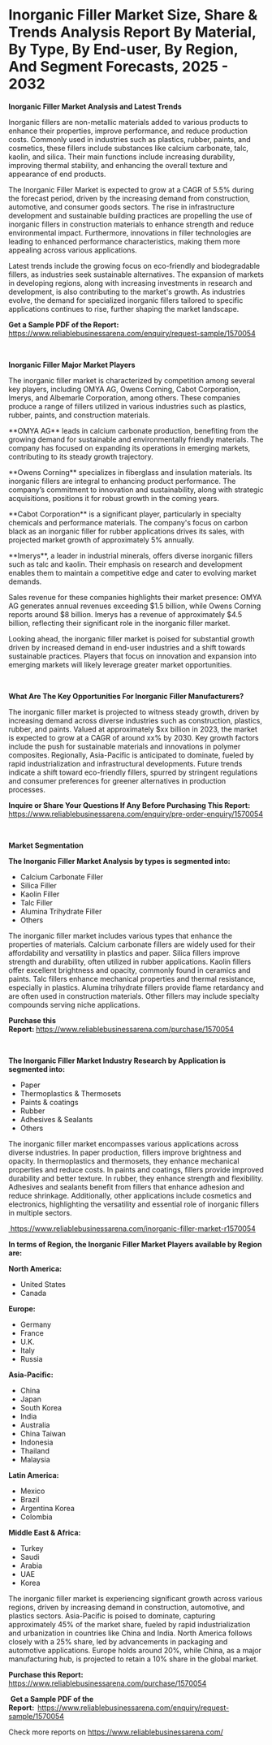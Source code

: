 <p><h1>Inorganic Filler Market Size, Share & Trends Analysis Report By Material, By Type, By End-user, By Region, And Segment Forecasts, 2025 - 2032</h1></p><p><strong>Inorganic Filler Market Analysis and Latest Trends</strong></p>
<p><p>Inorganic fillers are non-metallic materials added to various products to enhance their properties, improve performance, and reduce production costs. Commonly used in industries such as plastics, rubber, paints, and cosmetics, these fillers include substances like calcium carbonate, talc, kaolin, and silica. Their main functions include increasing durability, improving thermal stability, and enhancing the overall texture and appearance of end products.</p><p>The Inorganic Filler Market is expected to grow at a CAGR of 5.5% during the forecast period, driven by the increasing demand from construction, automotive, and consumer goods sectors. The rise in infrastructure development and sustainable building practices are propelling the use of inorganic fillers in construction materials to enhance strength and reduce environmental impact. Furthermore, innovations in filler technologies are leading to enhanced performance characteristics, making them more appealing across various applications.</p><p>Latest trends include the growing focus on eco-friendly and biodegradable fillers, as industries seek sustainable alternatives. The expansion of markets in developing regions, along with increasing investments in research and development, is also contributing to the market's growth. As industries evolve, the demand for specialized inorganic fillers tailored to specific applications continues to rise, further shaping the market landscape.</p></p>
<p><strong>Get a Sample PDF of the Report:&nbsp;</strong> <a href="https://www.reliablebusinessarena.com/enquiry/request-sample/1570054?utm_campaign=2138&utm_medium=2&utm_source=Github&utm_content=ia&utm_term=25032025&utm_id=inorganic-filler">https://www.reliablebusinessarena.com/enquiry/request-sample/1570054</a></p>
<p>&nbsp;</p>
<p><strong>Inorganic Filler Major Market Players</strong></p>
<p><p>The inorganic filler market is characterized by competition among several key players, including OMYA AG, Owens Corning, Cabot Corporation, Imerys, and Albemarle Corporation, among others. These companies produce a range of fillers utilized in various industries such as plastics, rubber, paints, and construction materials.</p><p>**OMYA AG** leads in calcium carbonate production, benefiting from the growing demand for sustainable and environmentally friendly materials. The company has focused on expanding its operations in emerging markets, contributing to its steady growth trajectory.</p><p>**Owens Corning** specializes in fiberglass and insulation materials. Its inorganic fillers are integral to enhancing product performance. The company’s commitment to innovation and sustainability, along with strategic acquisitions, positions it for robust growth in the coming years.</p><p>**Cabot Corporation** is a significant player, particularly in specialty chemicals and performance materials. The company's focus on carbon black as an inorganic filler for rubber applications drives its sales, with projected market growth of approximately 5% annually. </p><p>**Imerys**, a leader in industrial minerals, offers diverse inorganic fillers such as talc and kaolin. Their emphasis on research and development enables them to maintain a competitive edge and cater to evolving market demands.</p><p>Sales revenue for these companies highlights their market presence: OMYA AG generates annual revenues exceeding $1.5 billion, while Owens Corning reports around $8 billion. Imerys has a revenue of approximately $4.5 billion, reflecting their significant role in the inorganic filler market.</p><p>Looking ahead, the inorganic filler market is poised for substantial growth driven by increased demand in end-user industries and a shift towards sustainable practices. Players that focus on innovation and expansion into emerging markets will likely leverage greater market opportunities.</p></p>
<p>&nbsp;</p>
<p><strong>What Are The Key Opportunities For Inorganic Filler Manufacturers?</strong></p>
<p><p>The inorganic filler market is projected to witness steady growth, driven by increasing demand across diverse industries such as construction, plastics, rubber, and paints. Valued at approximately $xx billion in 2023, the market is expected to grow at a CAGR of around xx% by 2030. Key growth factors include the push for sustainable materials and innovations in polymer composites. Regionally, Asia-Pacific is anticipated to dominate, fueled by rapid industrialization and infrastructural developments. Future trends indicate a shift toward eco-friendly fillers, spurred by stringent regulations and consumer preferences for greener alternatives in production processes.</p></p>
<p><strong>Inquire or Share Your Questions If Any Before Purchasing This Report:</strong> <a href="https://www.reliablebusinessarena.com/enquiry/pre-order-enquiry/1570054?utm_campaign=2138&utm_medium=2&utm_source=Github&utm_content=ia&utm_term=25032025&utm_id=inorganic-filler">https://www.reliablebusinessarena.com/enquiry/pre-order-enquiry/1570054</a></p>
<p>&nbsp;</p>
<p><strong>Market Segmentation</strong></p>
<p><strong>The Inorganic Filler Market Analysis by types is segmented into:</strong></p>
<p><ul><li>Calcium Carbonate Filler</li><li>Silica Filler</li><li>Kaolin Filler</li><li>Talc Filler</li><li>Alumina Trihydrate Filler</li><li>Others</li></ul></p>
<p><p>The inorganic filler market includes various types that enhance the properties of materials. Calcium carbonate fillers are widely used for their affordability and versatility in plastics and paper. Silica fillers improve strength and durability, often utilized in rubber applications. Kaolin fillers offer excellent brightness and opacity, commonly found in ceramics and paints. Talc fillers enhance mechanical properties and thermal resistance, especially in plastics. Alumina trihydrate fillers provide flame retardancy and are often used in construction materials. Other fillers may include specialty compounds serving niche applications.</p></p>
<p><strong>Purchase this Report:&nbsp;</strong><a href="https://www.reliablebusinessarena.com/purchase/1570054?utm_campaign=2138&utm_medium=2&utm_source=Github&utm_content=ia&utm_term=25032025&utm_id=inorganic-filler">https://www.reliablebusinessarena.com/purchase/1570054</a></p>
<p>&nbsp;</p>
<p><strong>The Inorganic Filler Market Industry Research by Application is segmented into:</strong></p>
<p><ul><li>Paper</li><li>Thermoplastics & Thermosets</li><li>Paints & coatings</li><li>Rubber</li><li>Adhesives & Sealants</li><li>Others</li></ul></p>
<p><p>The inorganic filler market encompasses various applications across diverse industries. In paper production, fillers improve brightness and opacity. In thermoplastics and thermosets, they enhance mechanical properties and reduce costs. In paints and coatings, fillers provide improved durability and better texture. In rubber, they enhance strength and flexibility. Adhesives and sealants benefit from fillers that enhance adhesion and reduce shrinkage. Additionally, other applications include cosmetics and electronics, highlighting the versatility and essential role of inorganic fillers in multiple sectors.</p></p>
<p><a href="https://www.reliablebusinessarena.com/inorganic-filler-market-r1570054?utm_campaign=2138&utm_medium=2&utm_source=Github&utm_content=ia&utm_term=25032025&utm_id=inorganic-filler">&nbsp;https://www.reliablebusinessarena.com/inorganic-filler-market-r1570054</a></p>
<p><strong>In terms of Region, the Inorganic Filler Market Players available by Region are:</strong></p>
<p>
    <p> <strong> North America: </strong>
        <ul>
            <li>United States</li>
            <li>Canada</li>
        </ul>
        </p> 
    <p> <strong> Europe: </strong>
        <ul>
            <li>Germany</li>
            <li>France</li>
            <li>U.K.</li>
            <li>Italy</li>
            <li>Russia</li>
        </ul>
        </p> 
    <p> <strong> Asia-Pacific: </strong>
        <ul>
            <li>China</li>
            <li>Japan</li>
            <li>South Korea</li>
            <li>India</li>
            <li>Australia</li>
            <li>China Taiwan</li>
            <li>Indonesia</li>
            <li>Thailand</li>
            <li>Malaysia</li>
        </ul>
        </p> 
    <p> <strong> Latin America: </strong>
        <ul>
            <li>Mexico</li>
            <li>Brazil</li>
            <li>Argentina Korea</li>
            <li>Colombia</li>
        </ul>
        </p> 
    <p> <strong> Middle East & Africa: </strong>
        <ul>
            <li>Turkey</li>
            <li>Saudi</li>
            <li>Arabia</li>
            <li>UAE</li>
            <li>Korea</li>
        </ul>
    </p>
    </p>
<p><p>The inorganic filler market is experiencing significant growth across various regions, driven by increasing demand in construction, automotive, and plastics sectors. Asia-Pacific is poised to dominate, capturing approximately 45% of the market share, fueled by rapid industrialization and urbanization in countries like China and India. North America follows closely with a 25% share, led by advancements in packaging and automotive applications. Europe holds around 20%, while China, as a major manufacturing hub, is projected to retain a 10% share in the global market.</p></p>
<p><strong>Purchase this Report: </strong><a href="https://www.reliablebusinessarena.com/purchase/1570054?utm_campaign=2138&utm_medium=2&utm_source=Github&utm_content=ia&utm_term=25032025&utm_id=inorganic-filler">https://www.reliablebusinessarena.com/purchase/1570054</a></p>
<p>&nbsp;<strong>Get a Sample PDF of the Report:&nbsp;&nbsp;</strong><a href="https://www.reliablebusinessarena.com/enquiry/request-sample/1570054?utm_campaign=2138&utm_medium=2&utm_source=Github&utm_content=ia&utm_term=25032025&utm_id=inorganic-filler">https://www.reliablebusinessarena.com/enquiry/request-sample/1570054</a></p>
<p><strong></strong></p>
<p>Check more reports on <a href="https://www.reliablebusinessarena.com/?utm_campaign=2138&utm_medium=2&utm_source=Github&utm_content=ia&utm_term=25032025&utm_id=inorganic-filler">https://www.reliablebusinessarena.com/</a></p>